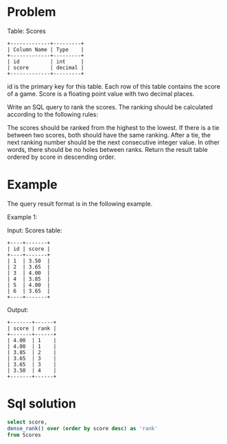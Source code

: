 # Problem
Table: Scores
```text
+-------------+---------+
| Column Name | Type    |
+-------------+---------+
| id          | int     |
| score       | decimal |
+-------------+---------+

```
id is the primary key for this table. Each row of this table contains the score of a game. Score is a floating point value with two decimal places.


Write an SQL query to rank the scores. The ranking should be calculated according to the following rules:

The scores should be ranked from the highest to the lowest.
If there is a tie between two scores, both should have the same ranking.
After a tie, the next ranking number should be the next consecutive integer value. In other words, there should be no holes between ranks.
Return the result table ordered by score in descending order.

# Example
The query result format is in the following example.

Example 1:

Input:
Scores table:
```text
+----+-------+
| id | score |
+----+-------+
| 1  | 3.50  |
| 2  | 3.65  |
| 3  | 4.00  |
| 4  | 3.85  |
| 5  | 4.00  |
| 6  | 3.65  |
+----+-------+
```

Output:
```text
+-------+------+
| score | rank |
+-------+------+
| 4.00  | 1    |
| 4.00  | 1    |
| 3.85  | 2    |
| 3.65  | 3    |
| 3.65  | 3    |
| 3.50  | 4    |
+-------+------+
```

# Sql solution

```sql
select score,
dense_rank() over (order by score desc) as 'rank'
from Scores
```
